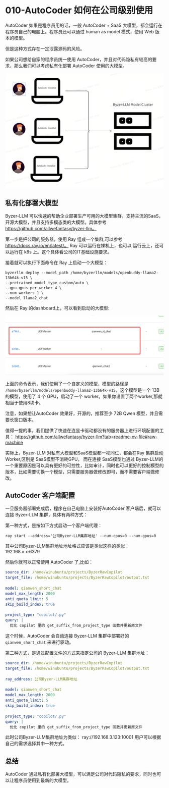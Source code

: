 # 010-AutoCoder 如何在公司级别使用

AutoCoder 如果是程序员用的话，一般 AutoCoder + SaaS 大模型，都会运行在程序员自己的电脑上。程序员还可以通过 human as model 模式，使用 Web 版本的模型。

但是这种方式存在一定泄露源码的风险。

如果公司想给自家的程序员统一使用 AutoCoder，并且对代码隐私有较高的要求，那么我们可以考虑私有化部署 AutoCoder 使用的大模型。

![](../images/client-server.png)

## 私有化部署大模型

Byzer-LLM 可以快速的帮助企业部署生产可用的大模型集群，支持主流的SaaS，开源大模型，并且支持多模态类的大模型。具体参考 https://github.com/allwefantasy/byzer-llm。

第一步是把公司的服务器，使用 Ray 组成一个集群,可以参考 https://docs.ray.io/en/latest/。 Ray 可以运行在裸机上，也可以
运行云上，还可以运行在 k8s 上。这个具体看公司的IT基础设施要求。

接着就可以执行下面命令在 Ray 上启动一个大模型：

```
byzerllm deploy --model_path /home/byzerllm/models/openbuddy-llama2-13b64k-v15 \
--pretrained_model_type custom/auto \
--gpu_gpus_per_worker 4 \
--num_workers 1 \
--model llama2_chat 
```

然后在 Ray 的dashboard上，可以看到启动的大模型:

![](../images/image12.png)

上面的命令表示，我们使用了一个自定义的模型，模型的路径是 `/home/byzerllm/models/openbuddy-llama2-13b64k-v15`，这个模型是一个 13B 的模型，使用了 4 个 GPU，启动了一个 worker。如果你设置了两个worker,那就相当于使用8块卡。

注意，如果想让AutoCoder 效果好，开源的，推荐至少 72B Qwen 模型，并且需要长窗口版本。

值得一提的事，我们提供了快速在连显卡驱动都没有的服务器上进行环境配置的工具： https://github.com/allwefantasy/byzer-llm?tab=readme-ov-file#raw-machine

实际上，Byzer-LLM 对私有大模型和SaaS模型都一视同仁，都会在Ray 集群启动Worker,区别是 SaaS模型不消耗GPU， 而在连接 SaaS模型也通过 Byzer-LLM的一个重要原因是可以具有更好的可控性，比如审计，同时也可以更好的控制模型的版本，比如需要切换一个模型，只需要服务器做修改即可，而不需要客户端做修改。

## AutoCoder 客户端配置

一旦服务器部署完成后，程序在自己电脑上安装好AutoCoder 客户端后，就可以连接 Byzer-LLM 集群，具体有两种方式：

第一种方式，是按如下方式启动一个客户端代理：

```shell
ray start --address='公司Byzer-LLM集群地址' --num-cpus=0 --num-gpus=0
```                    
其中公司Byzer-LLM集群地址地址格式应该是类似这样的类似： 192.168.x.x:6379  

然后你就可以正常使用 AutoCoder 了,比如：

```yml
source_dir: /home/winubuntu/projects/ByzerRawCopilot 
target_file: /home/winubuntu/projects/ByzerRawCopilot/output.txt 

model: qianwen_short_chat
model_max_length: 2000
anti_quota_limit: 5
skip_build_index: true

project_type: "copilot/.py"
query: |
  优化 copilot 里的 get_suffix_from_project_type 函数并更新原文件

```

这个时候，AutoCoder 会自动连接 Byzer-LLM 集群中部署好的 `qianwen_short_chat` 来进行驱动。

第二种方式，是通过配置文件的方式来指定公司的 Byzer-LLM 集群地址：

```yml
source_dir: /home/winubuntu/projects/ByzerRawCopilot 
target_file: /home/winubuntu/projects/ByzerRawCopilot/output.txt 

ray_address: 公司Byzer-LLM集群地址

model: qianwen_short_chat
model_max_length: 2000
anti_quota_limit: 5
skip_build_index: true

project_type: "copilot/.py"
query: |
  优化 copilot 里的 get_suffix_from_project_type 函数并更新原文件
```       

此时公司Byzer-LLM集群地址为类似： ray://192.168.3.123:10001
用户可以根据自己的需求选择其中一种方式。

## 总结

AutoCoder 通过私有化部署大模型，可以满足公司对代码隐私的要求，同时也可以让程序员使用到最新的大模型。